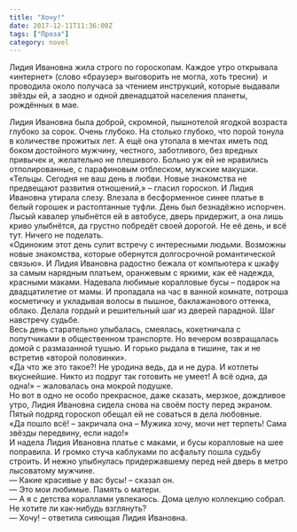 ```yaml
---
title: "Хочу!"
date: 2017-12-11T11:36:00Z
tags: ["Проза"]
category: novel
---
```


Лидия Ивановна жила строго по гороскопам. Каждое утро открывала «интернет» (слово «браузер» выговорить не могла, хоть тресни)  и проводила около получаса за чтением инструкций, которые выдавали звёзды ей, а заодно и одной двенадцатой населения планеты, рождённых в мае.



Лидия Ивановна была доброй, скромной, пышнотелой ягодкой возраста глубоко за сорок. Очень глубоко. На столько глубоко, что порой тонула в количестве прожитых лет. А ещё она утопала в мечтах иметь под боком достойного мужчину, честного, заботливого, без вредных привычек и, желательно не плешивого. Больно уж ей не нравились отполированные, с парафиновым отблеском, мужские макушки.  
«Тельцы. Сегодня не ваш день в любви. Новые знакомства не предвещают развития отношений,» – гласил гороскоп. И Лидия Ивановна утирала слезу. Влезала в бесформенное синее платье в белый горошек и растоптанные туфли. День был безнадёжно испорчен. Лысый кавалер улыбнётся ей в автобусе, дверь придержит, а она лишь криво улыбнётся, да грустно побредёт своей дорогой. Не её день, и всё тут. Ничего не поделать.  
«Одиноким этот день сулит встречу с интересными людьми. Возможны новые знакомства, которые обернутся долгосрочной романтической связью». И Лидия Ивановна радостно бежала от компьютера к шкафу за самым нарядным платьем, оранжевым с яркими, как её надежда, красными маками. Надевала любимые коралловые бусы – подарок на двадцатилетие от мамы. И пропадала на час в ванной комнате, потроша косметичку и укладывая волосы в пышное, баклажанового оттенка, облако. Делала гордый и решительный шаг из дверей парадной. Шаг навстречу судьбе.  
Весь день старательно улыбалась, смеялась, кокетничала с попутчиками в общественном транспорте. Но вечером возвращалась домой с размазанной тушью. И горько рыдала в тишине, так и не встретив «второй половинки».  
«Да что же это такое?! Не уродина ведь, да и не дура. И котлеты вкуснейшие. Никто из подруг так готовить не умеет! А всё одна, да одна!» – жаловалась она мокрой подушке.  
Но вот в одно не особо прекрасное, даже сказать, мерзкое, дождливое утро, Лидия Ивановна сидела снова на своём посту перед экраном. Пятый подряд гороскоп обещал ей не соваться в дела любовные.  
«Да пошло всё! – закричала она – Мужика хочу, мочи нет терпеть! Сама звёзды передвину, если надо!»  
И надела Лидия Ивановна платье с маками, и бусы коралловые на шее поправила. И громко стуча каблуками по асфальту пошла судьбу строить. И нежно улыбнулась придержавшему перед ней дверь в метро лысоватому мужчине.  
— Какие красивые у вас бусы! – сказал он.  
— Это мои любимые. Память о матери.  
— А я с детства кораллами увлекаюсь. Дома целую коллекцию собрал. Не хотите ли как-нибудь взглянуть?  
— Хочу! – ответила сияющая Лидия Ивановна.

